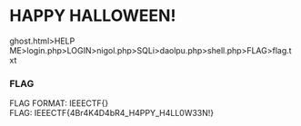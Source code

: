 # HAPPY HALLOWEEN!
ghost.html>HELP ME>login.php>LOGIN>nigol.php>SQLi>daolpu.php>shell.php>FLAG>flag.txt

### FLAG
FLAG FORMAT: IEEECTF{}<br />
FLAG: IEEECTF{4Br4K4D4bR4_H4PPY_H4LL0W33N!}
